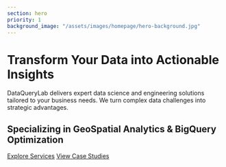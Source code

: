 ```yaml
---
section: hero
priority: 1
background_image: "/assets/images/homepage/hero-background.jpg"
---
```


# Transform Your Data into Actionable Insights

DataQueryLab delivers expert data science and engineering solutions tailored to your business needs. We turn complex data challenges into strategic advantages.

## Specializing in GeoSpatial Analytics & BigQuery Optimization

[Explore Services](#services) [View Case Studies](#case-studies)
